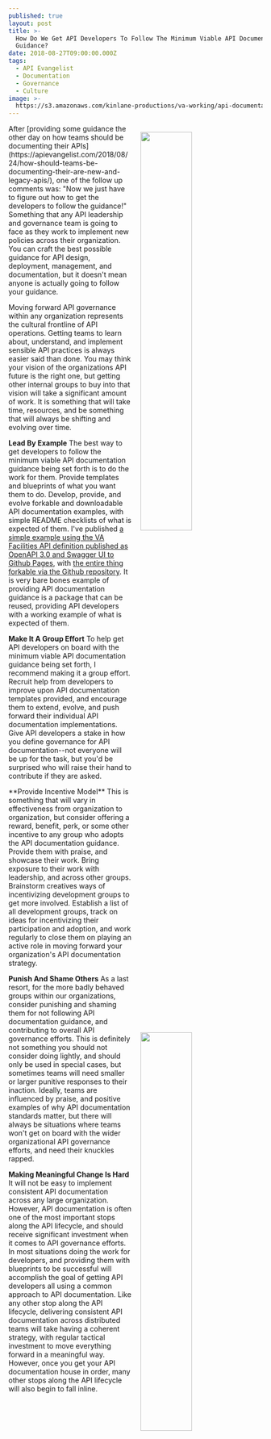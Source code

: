 ```yaml
---
published: true
layout: post
title: >-
  How Do We Get API Developers To Follow The Minimum Viable API Documentation
  Guidance?
date: 2018-08-27T09:00:00.000Z
tags:
  - API Evangelist
  - Documentation
  - Governance
  - Culture
image: >-
  https://s3.amazonaws.com/kinlane-productions/va-working/api-documentation-guidance-1.png
---
```

<p><img src="{{ page.image }}" width="45%" align="right" style="padding: 15px;" /></p>After [providing some guidance the other day on how teams should be documenting their APIs](https://apievangelist.com/2018/08/24/how-should-teams-be-documenting-their-are-new-and-legacy-apis/), one of the follow up comments was: "Now we just have to figure out how to get the developers to follow the guidance!" Something that any API leadership and governance team is going to face as they work to implement new policies across their organization. You can craft the best possible guidance for API design, deployment, management, and documentation, but it doesn't mean anyone is actually going to follow your guidance.

Moving forward API governance within any organization represents the cultural frontline of API operations. Getting teams to learn about, understand, and implement sensible API practices is always easier said than done. You may think your vision of the organizations API future is the right one, but getting other internal groups to buy into that vision will take a significant amount of work. It is something that will take time, resources, and be something that will always be shifting and evolving over time.

**Lead By Example**
The best way to get developers to follow the minimum viable API documentation guidance being set forth is to do the work for them. Provide templates and blueprints of what you want them to do. Develop, provide, and evolve forkable and downloadable API documentation examples, with simple README checklists of what is expected of them. I've published [a simple example using the VA Facilities API definition published as OpenAPI 3.0 and Swagger UI to Github Pages](https://va-working.github.io/openapi-documentation/), with [the entire thing forkable via the Github repository](https://github.com/va-working/openapi-documentation). It is very bare bones example of providing API documentation guidance is a package that can be reused, providing API developers with a working example of what is expected of them.

**Make It A Group Effort**
To help get API developers on board with the minimum viable API documentation guidance being set forth, I recommend making it a group effort. Recruit help from developers to improve upon API documentation templates provided, and encourage them to extend, evolve, and push forward their individual API documentation implementations. Give API developers a stake in how you define governance for API documentation--not everyone will be up for the task, but you'd be surprised who will raise their hand to contribute if they are asked.
<p><img src="https://s3.amazonaws.com/kinlane-productions/va-working/api-documentation-guidance-2.png" width="45%" align="right" style="padding: 15px;" /></p>
**Provide Incentive Model**
This is something that will vary in effectiveness from organization to organization, but consider offering a reward, benefit, perk, or some other incentive to any group who adopts the API documentation guidance. Provide them with praise, and showcase their work. Bring exposure to their work with leadership, and across other groups. Brainstorm creatives ways of incentivizing development groups to get more involved. Establish a list of all development groups, track on ideas for incentivizing their participation and adoption, and work regularly to close them on playing an active role in moving forward your organization's API documentation strategy.

**Punish And Shame Others**
As a last resort, for the more badly behaved groups within our organizations, consider punishing and shaming them for not following API documentation guidance, and contributing to overall API governance efforts. This is definitely not something you should not consider doing lightly, and should only be used in special cases, but sometimes teams will need smaller or larger punitive responses to their inaction. Ideally, teams are influenced by praise, and positive examples of why API documentation standards matter, but there will always be situations where teams won't get on board with the wider organizational API governance efforts, and need their knuckles rapped.

**Making Meaningful Change Is Hard**
It will not be easy to implement consistent API documentation across any large organization. However, API documentation is often one of the most important stops along the API lifecycle, and should receive significant investment when it comes to API governance efforts. In most situations doing the work for developers, and providing them with blueprints to be successful will accomplish the goal of getting API developers all using a common approach to API documentation. Like any other stop along the API lifecycle, delivering consistent API documentation across distributed teams will take having a coherent strategy, with regular tactical investment to move everything forward in a meaningful way. However, once you get your API documentation house in order, many other stops along the API lifecycle will also begin to fall inline.
